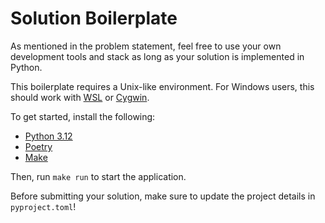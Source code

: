 # Solution Boilerplate

As mentioned in the problem statement, feel free to use your own development tools and stack
as long as your solution is implemented in Python.

This boilerplate requires a Unix-like environment. For Windows users, this should work with
[WSL](https://learn.microsoft.com/en-us/windows/wsl/install) or [Cygwin](https://www.cygwin.com/).

To get started, install the following:
  - [Python 3.12](https://docs.python.org/3.12/)
  - [Poetry](https://python-poetry.org/)
  - [Make](https://www.gnu.org/software/make/)

Then, run `make run` to start the application.

Before submitting your solution, make sure to update the project details in `pyproject.toml`!
